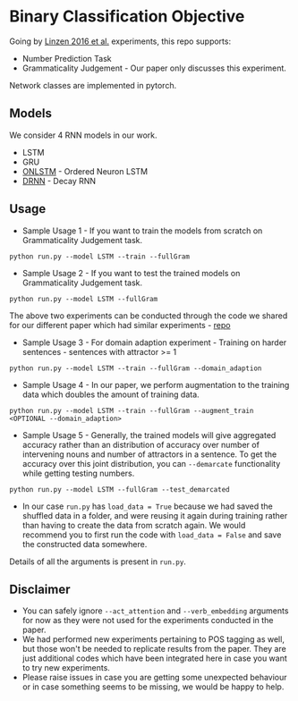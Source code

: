 # Binary Classification Objective

Going by [Linzen 2016 et al.](https://arxiv.org/pdf/1611.01368.pdf) experiments, this repo supports:
* Number Prediction Task 
* Grammaticality Judgement - Our paper only discusses this experiment.  

Network classes are implemented in pytorch.  

## Models

We consider 4 RNN models in our work.

* LSTM
* GRU
* [ONLSTM](https://arxiv.org/abs/1810.09536) - Ordered Neuron LSTM
* [DRNN](https://arxiv.org/abs/2005.08199) - Decay RNN 

## Usage

* Sample Usage 1 - If you want to train the models from scratch on Grammaticality Judgement task.
```
python run.py --model LSTM --train --fullGram
```

* Sample Usage 2 - If you want to test the trained models on Grammaticality Judgement task.
```
python run.py --model LSTM --fullGram 
```

The above two experiments can be conducted through the code we shared for our different paper which had similar experiments - [repo](https://github.com/bhattg/Decay-RNN-ACL-SRW2020)

* Sample Usage 3 - For domain adaption experiment - Training on harder sentences - sentences with attractor >= 1
```
python run.py --model LSTM --train --fullGram --domain_adaption
```

* Sample Usage 4 - In our paper, we perform augmentation to the training data which doubles the amount of training data.
```
python run.py --model LSTM --train --fullGram --augment_train <OPTIONAL --domain_adaption>
```

* Sample Usage 5 - Generally, the trained models will give aggregated accuracy rather than an distribution of accuracy over number of intervening nouns and number of attractors in a sentence. To get the accuracy over this joint distribution, you can ```--demarcate``` functionality while getting testing numbers.
```
python run.py --model LSTM --fullGram --test_demarcated
```

* In our case ```run.py``` has ```load_data = True``` because we had saved the shuffled data in a folder, and were reusing it again during training rather than having to create the data from scratch again. We would recommend you to first run the code with ```load_data = False``` and save the constructed data somewhere.

Details of all the arguments is present in ```run.py```. 


## Disclaimer
* You can safely ignore ```--act_attention``` and ```--verb_embedding``` arguments for now as they were not used for the experiments conducted in the paper.
* We had performed new experiments pertaining to POS tagging as well, but those won't be needed to replicate results from the paper. They are just additional codes which have been integrated here in case you want to try new experiments.
* Please raise issues in case you are getting some unexpected behaviour or in case something seems to be missing, we would be happy to help.

